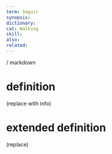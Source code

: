 ```yaml
---
term: Seguir
synopsis:
dictionary:
cat: Walking
skill: 
also: 
related: 
---
```

/ 
  markdown
  # definition
  (replace with info)
  # extended definition
  (replace)
